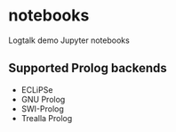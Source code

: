 # notebooks

Logtalk demo Jupyter notebooks

## Supported Prolog backends

- ECLiPSe
- GNU Prolog
- SWI-Prolog
- Trealla Prolog
